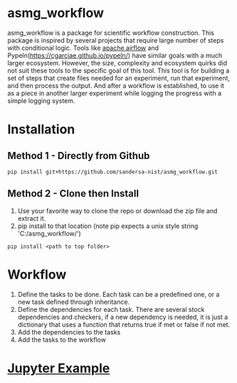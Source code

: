 # asmg_workflow
asmg_workflow is a package for scientific workflow construction. This package is inspired by several projects that require large number of steps with conditional logic. Tools like [apache airflow](https://airflow.apache.org/docs/apache-airflow/stable/index.html) and Pypeln(https://cgarciae.github.io/pypeln/) have similar goals with a much larger ecosystem. However, the size, complexity and ecosystem quirks did not suit these tools to the specific goal of this tool. This tool is for building a set of steps that create files needed for an experiment, run that experiment, and then process the output. And after a workflow is established, to use it as a piece in another larger experiment while logging the progress with a simple logging system.

# Installation 
## Method 1 - Directly from Github
```shell
pip install git+https://github.com/sandersa-nist/asmg_workflow.git
```
## Method 2 - Clone then Install
1. Use your favorite way to clone the repo or download the zip file and extract it.  
2. pip install to that location (note pip expects a unix style string 'C:/asmg_workflow/')

```shell
pip install <path to top folder>
```

# Workflow
1. Define the tasks to be done. Each task can be a predefined one, or a new task defined through inheritance.
2. Define the dependencies for each task. There are several stock dependencies and checkers, if a new dependency is needed, it is just a dictionary that uses a function that returns true if met or false if not met.
3. Add the dependencies to the tasks 
4. Add the tasks to the workflow

# [Jupyter Example](./examples/workflow_tasks_example.ipynb)